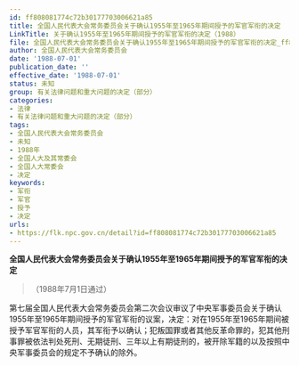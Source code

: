 ```yaml
---
id: ff808081774c72b30177703006621a85
title: 全国人民代表大会常务委员会关于确认1955年至1965年期间授予的军官军衔的决定
LinkTitle: 关于确认1955年至1965年期间授予的军官军衔的决定（1988）
file: 全国人民代表大会常务委员会关于确认1955年至1965年期间授予的军官军衔的决定_ff808081774c72b30177703006621a85.docx
author: 全国人民代表大会常务委员会
date: '1988-07-01'
publication_date: ''
effective_date: '1988-07-01'
status: 未知
group: 有关法律问题和重大问题的决定（部分）
categories:
- 法律
- 有关法律问题和重大问题的决定（部分）
tags:
- 全国人民代表大会常务委员会
- 未知
- 1988年
- 全国人大及其常委会
- 全国人大常委会
- 决定
keywords:
- 军衔
- 军官
- 授予
- 决定
urls:
- https://flk.npc.gov.cn/detail?id=ff808081774c72b30177703006621a85
---
```


**全国人民代表大会常务委员会关于确认1955年至1965年期间授予的军官军衔的决定**

> （1988年7月1日通过）

第七届全国人民代表大会常务委员会第二次会议审议了中央军事委员会关于确认1955年至1965年期间授予的军官军衔的议案，决定：对在1955年至1965年期间被授予军官军衔的人员，其军衔予以确认；犯叛国罪或者其他反革命罪的，犯其他刑事罪被依法判处死刑、无期徒刑、三年以上有期徒刑的，被开除军籍的以及按照中央军事委员会的规定不予确认的除外。
